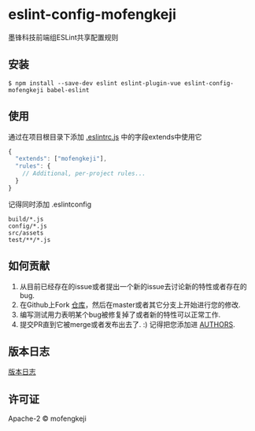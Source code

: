 eslint-config-mofengkeji
===========================


墨锋科技前端组ESLint共享配置规则

## 安装

```
$ npm install --save-dev eslint eslint-plugin-vue eslint-config-mofengkeji babel-eslint
```


## 使用
通过在项目根目录下添加 [.eslintrc.js]((http://eslint.org/docs/user-guide/configuring)) 中的字段extends中使用它

```js
{
  "extends": ["mofengkeji"],
  "rules": {
    // Additional, per-project rules...
  }
}
```

记得同时添加 .eslintconfig
```
build/*.js
config/*.js
src/assets
test/**/*.js
```


## 如何贡献

1. 从目前已经存在的issue或者提出一个新的issue去讨论新的特性或者存在的bug.
2. 在Github上Fork [仓库](https://github.com/mofengkeji/eslint-config-mofengkeji)，然后在master或者其它分支上开始进行您的修改.
3. 编写测试用力表明某个bug被修复掉了或者新的特性可以正常工作.
4. 提交PR直到它被merge或者发布出去了. :) 记得把您添加进 [AUTHORS](AUTHORS).

## 版本日志

[版本日志](CHANGELOG.md)

## 许可证

Apache-2 © mofengkeji
